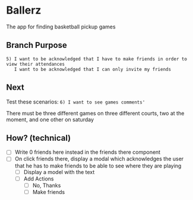 # Ballerz
The app for finding basketball pickup games

## Branch Purpose
    5) I want to be acknowledged that I have to make friends in order to view their attendances
       I want to be acknowledged that I can only invite my friends 

## Next 
Test these scenarios:
    `6) I want to see games comments'`
        
    


There must be three different games on three different courts, two at the moment, and one other on saturday


## How? (technical)
- [ ] Write 0 friends here instead in the friends there component
- [ ] On click friends there, display a modal which acknowledges the user that he has to make friends to be able to see where they are playing
    - [ ] Display a model with the text
    - [ ] Add Actions
        - [ ] No, Thanks
        - [ ] Make friends
